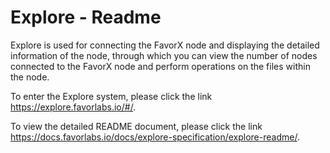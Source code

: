 # Explore - Readme

Explore is used for connecting the FavorX node and displaying the detailed information of the node, through which you can view the number of nodes connected to the FavorX node and perform operations on the files within the node.

To enter the Explore system, please click the link https://explore.favorlabs.io/#/.

To view the detailed README document, please click the link https://docs.favorlabs.io/docs/explore-specification/explore-readme/.

